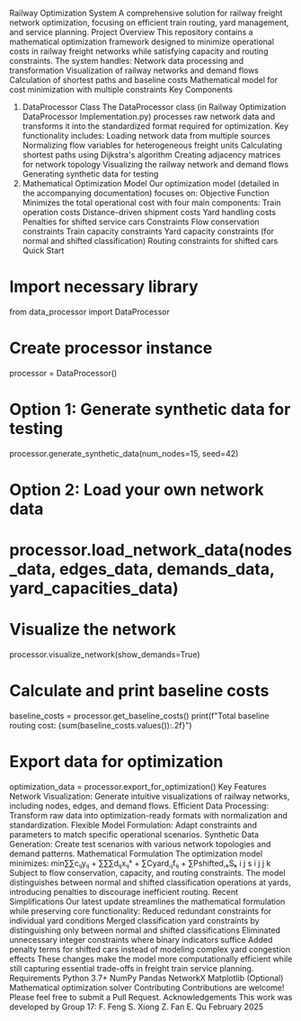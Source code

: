 Railway Optimization System
A comprehensive solution for railway freight network optimization, focusing on efficient train routing, yard management, and service planning.
Project Overview
This repository contains a mathematical optimization framework designed to minimize operational costs in railway freight networks while satisfying capacity and routing constraints. The system handles:
Network data processing and transformation
Visualization of railway networks and demand flows
Calculation of shortest paths and baseline costs
Mathematical model for cost minimization with multiple constraints
Key Components
1. DataProcessor Class
The DataProcessor class (in Railway Optimization DataProcessor Implementation.py) processes raw network data and transforms it into the standardized format required for optimization. Key functionality includes:
Loading network data from multiple sources
Normalizing flow variables for heterogeneous freight units
Calculating shortest paths using Dijkstra's algorithm
Creating adjacency matrices for network topology
Visualizing the railway network and demand flows
Generating synthetic data for testing
2. Mathematical Optimization Model
Our optimization model (detailed in the accompanying documentation) focuses on:
Objective Function
Minimizes the total operational cost with four main components:
Train operation costs
Distance-driven shipment costs
Yard handling costs
Penalties for shifted service cars
Constraints
Flow conservation constraints
Train capacity constraints
Yard capacity constraints (for normal and shifted classification)
Routing constraints for shifted cars
Quick Start
# Import necessary library
from data_processor import DataProcessor

# Create processor instance
processor = DataProcessor()

# Option 1: Generate synthetic data for testing
processor.generate_synthetic_data(num_nodes=15, seed=42)

# Option 2: Load your own network data
# processor.load_network_data(nodes_data, edges_data, demands_data, yard_capacities_data)

# Visualize the network
processor.visualize_network(show_demands=True)

# Calculate and print baseline costs
baseline_costs = processor.get_baseline_costs()
print(f"Total baseline routing cost: {sum(baseline_costs.values()):.2f}")

# Export data for optimization
optimization_data = processor.export_for_optimization()
Key Features
Network Visualization: Generate intuitive visualizations of railway networks, including nodes, edges, and demand flows.
Efficient Data Processing: Transform raw data into optimization-ready formats with normalization and standardization.
Flexible Model Formulation: Adapt constraints and parameters to match specific operational scenarios.
Synthetic Data Generation: Create test scenarios with various network topologies and demand patterns.
Mathematical Formulation
The optimization model minimizes:
min∑∑cᵢⱼyᵢⱼ + ∑∑∑dᵢⱼxᵢⱼˢ + ∑Cyard,ⱼfᵢⱼ + ∑Pshifted,ₖSₖ
   i j        s i j          j              k
Subject to flow conservation, capacity, and routing constraints. The model distinguishes between normal and shifted classification operations at yards, introducing penalties to discourage inefficient routing.
Recent Simplifications
Our latest update streamlines the mathematical formulation while preserving core functionality:
Reduced redundant constraints for individual yard conditions
Merged classification yard constraints by distinguishing only between normal and shifted classifications
Eliminated unnecessary integer constraints where binary indicators suffice
Added penalty terms for shifted cars instead of modeling complex yard congestion effects
These changes make the model more computationally efficient while still capturing essential trade-offs in freight train service planning.
Requirements
Python 3.7+
NumPy
Pandas
NetworkX
Matplotlib
(Optional) Mathematical optimization solver
Contributing
Contributions are welcome! Please feel free to submit a Pull Request.
Acknowledgements
This work was developed by Group 17:
F. Feng
S. Xiong
Z. Fan
E. Qu
February 2025
